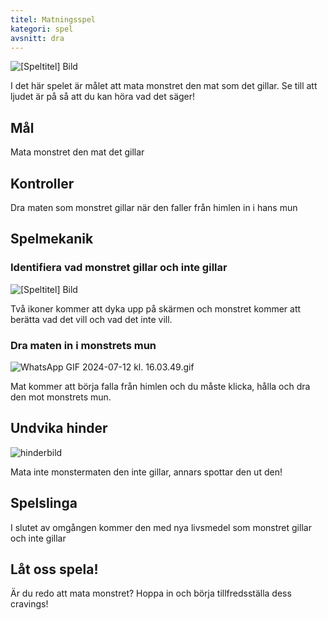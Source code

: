 ```yaml
---
titel: Matningsspel
kategori: spel
avsnitt: dra
---
```

![[Speltitel] Bild](https://help.Studycat.com/hc/article_attachments/34827003977625)


I det här spelet är målet att mata monstret den mat som det gillar. Se till att ljudet är på så att du kan höra vad det säger!


## Mål


Mata monstret den mat det gillar


## Kontroller


Dra maten som monstret gillar när den faller från himlen in i hans mun


## Spelmekanik


### Identifiera vad monstret gillar och inte gillar


![[Speltitel] Bild](https://help.Studycat.com/hc/article_attachments/34827003977625)


Två ikoner kommer att dyka upp på skärmen och monstret kommer att berätta vad det vill och vad det inte vill.


### Dra maten in i monstrets mun


![WhatsApp GIF 2024-07-12 kl. 16.03.49.gif](https://help.Studycat.com/hc/article_attachments/34976665858457)


Mat kommer att börja falla från himlen och du måste klicka, hålla och dra den mot monstrets mun.


## Undvika hinder


![hinderbild](https://help.Studycat.com/hc/article_attachments/34826992367897)


Mata inte monstermaten den inte gillar, annars spottar den ut den!


## Spelslinga


I slutet av omgången kommer den med nya livsmedel som monstret gillar och inte gillar


## Låt oss spela!


Är du redo att mata monstret? Hoppa in och börja tillfredsställa dess cravings!